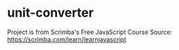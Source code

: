 # unit-converter
Project is from Scrimba's Free JavaScript Course 
Source: https://scrimba.com/learn/learnjavascript
